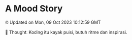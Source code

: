 # A Mood Story

⏰ Updated on Mon, 09 Oct 2023 10:12:59 GMT

💭 Thought: Koding itu kayak puisi, butuh ritme dan inspirasi.

